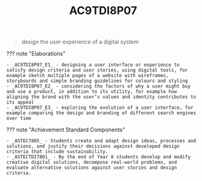 ﻿---
tags: australian-curriculum
title: AC9TDI8P07
type: note
---
> design the user experience of a digital system

??? note "Elaborations"

	- _AC9TDI8P07_E1_ - designing a user interface or experience to satisfy design criteria and user stories, using digital tools, for example sketch multiple pages of a website with wireframes, storyboards and simple branding guidelines for colours and styling
	- _AC9TDI8P07_E2_ - considering the factors of why a user might buy and use a product, in addition to its utility, for example how aligning the brand with the user’s values and identity contributes to its appeal
	- _AC9TDI8P07_E3_ - exploring the evolution of a user interface, for example comparing the design and branding of different search engines over time
??? note "Achievement Standard Components"

	- _ASTEC7805_ - Students create and adapt design ideas, processes and solutions, and justify their decisions against developed design criteria that include sustainability.
	- _ASTECTDI7801_ - By the end of Year 8 students develop and modify creative digital solutions, decompose real-world problems, and evaluate alternative solutions against user stories and design criteria.